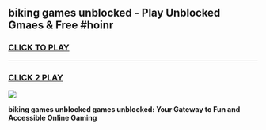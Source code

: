 
## biking games unblocked - Play Unblocked Gmaes & Free #hoinr
<h3>
<a href="https://premium.freeplayer.one?title=biking_games_unblocked&ref=03M">CLICK TO PLAY</a></h3>
<hr>

<h3>
<a href="https://premium.freeplayer.one?title=biking_games_unblocked&ref=03M">CLICK 2 PLAY</a>
  
</h3>

<a href="https://premium.freeplayer.one?title=biking_games_unblocked&ref=03M"><img src="https://clearcache.store/games.png"></a>


**biking games unblocked games unblocked: Your Gateway to Fun and Accessible Online Gaming**
